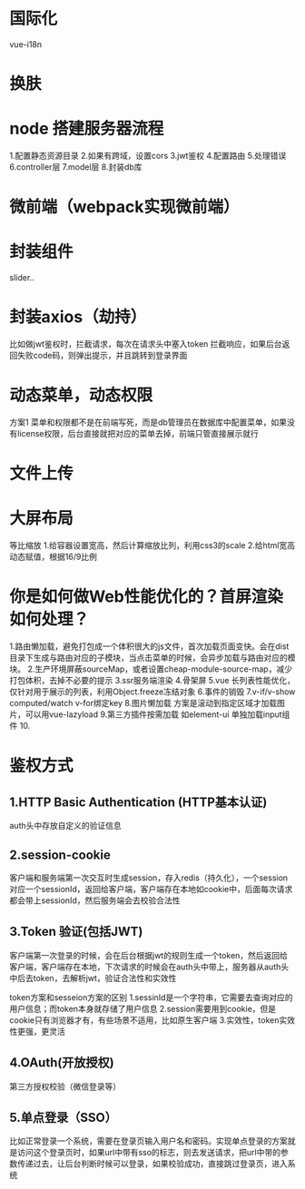 # 国际化
 vue-i18n

# 换肤

# node 搭建服务器流程
1.配置静态资源目录
2.如果有跨域，设置cors
3.jwt鉴权
4.配置路由
5.处理错误
6.controller层
7.model层
8.封装db库

# 微前端（webpack实现微前端）

# 封装组件
slider..

# 封装axios（劫持）
比如做jwt鉴权时，拦截请求，每次在请求头中塞入token
拦截响应，如果后台返回失败code码，则弹出提示，并且跳转到登录界面

# 动态菜单，动态权限
方案1 菜单和权限都不是在前端写死，而是db管理员在数据库中配置菜单，如果没有license权限，后台直接就把对应的菜单去掉，前端只管直接展示就行

<!-- 方案2  to do -->

# 文件上传

# 大屏布局
等比缩放
1.给容器设置宽高，然后计算缩放比列，利用css3的scale
2.给html宽高动态赋值，根据16/9比例

# 你是如何做Web性能优化的？首屏渲染如何处理？
1.路由懒加载，避免打包成一个体积很大的js文件，首次加载页面变快。会在dist目录下生成与路由对应的子模块，当点击菜单的时候，会异步加载与路由对应的模块。
2.生产环境屏蔽sourceMap，或者设置cheap-module-source-map，减少打包体积，去掉不必要的提示
3.ssr服务端渲染
4.骨架屏
5.vue 长列表性能优化，仅针对用于展示的列表，利用Object.freeze冻结对象
6.事件的销毁
7.v-if/v-show  computed/watch  v-for绑定key
8.图片懒加载 方案是滚动到指定区域才加载图片，可以用vue-lazyload
9.第三方插件按需加载 如element-ui 单独加载input组件
10. 

# 鉴权方式
## 1.HTTP Basic Authentication (HTTP基本认证)
auth头中存放自定义的验证信息

## 2.session-cookie
客户端和服务端第一次交互时生成session，存入redis（持久化），一个session对应一个sessionId，返回给客户端，客户端存在本地如cookie中，后面每次请求都会带上sessionId，然后服务端会去校验合法性

## 3.Token 验证(包括JWT)
客户端第一次登录的时候，会在后台根据jwt的规则生成一个token，然后返回给客户端，客户端存在本地，下次请求的时候会在auth头中带上，服务器从auth头中后去token，去解析jwt，验证合法性和实效性

token方案和sesseion方案的区别
1.sessinId是一个字符串，它需要去查询对应的用户信息；而token本身就存储了用户信息
2.session需要用到cookie，但是cookie只有浏览器才有，有些场景不适用，比如原生客户端
3.实效性，token实效性更强，更灵活

## 4.OAuth(开放授权)
第三方授权校验（微信登录等）

## 5.单点登录（SSO）
比如正常登录一个系统，需要在登录页输入用户名和密码。实现单点登录的方案就是访问这个登录页时，如果url中带有sso的标志，则去发送请求，把url中带的参数传递过去，让后台判断时候可以登录，如果校验成功，直接跳过登录页，进入系统

